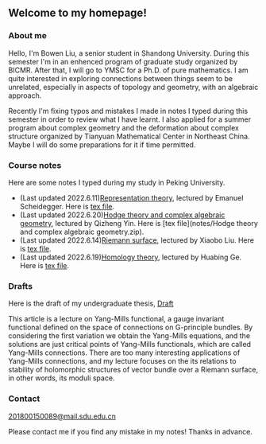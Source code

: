 ## Welcome to my homepage!

### About me
Hello, I'm Bowen Liu, a senior student in Shandong University. During this semester I'm in an enhenced program of graduate study organized by BICMR. After that, I will go to YMSC for a Ph.D. of pure mathematics. I am quite interested in exploring connections between things seem to be unrelated, especially in aspects of topology and geometry, with an algebraic approach. 

Recently I'm fixing typos and mistakes I made in notes I typed during this semester in order to review what I have learnt. I also applied for a summer program about complex geometry and the deformation about complex structure organized by Tianyuan Mathematical Center in Northeast China. Maybe I will do some preparations for it if time permitted.

### Course notes

Here are some notes I typed during my study in Peking University. 
* (Last updated 2022.6.11)[Representation theory](notes/Representation_theory.pdf), lectured by Emanuel Scheidegger. Here is [tex file](notes/Representation_theory.zip).
* (Last updated 2022.6.20)[Hodge theory and complex algebraic geometry](notes/Hodge_theory_and_Complex_Algebraic_Geometry.pdf), lectured by Qizheng Yin. Here is [tex file](notes/Hodge theory and complex algebraic geometry.zip).
* (Last updated 2022.6.14)[Riemann surface](notes/Riemann_surface.pdf), lectured by Xiaobo Liu. Here is [tex file](notes/Riemann_surface.zip).
* (Last updated 2022.6.19)[Homology theory](notes/homology.pdf), lectured by Huabing Ge. Here is [tex file](notes/homology.zip).

### Drafts

Here is the draft of my undergraduate thesis, [Draft](notes/Draft.pdf)

This article is a lecture on Yang-Mills functional, a gauge invariant functional defined on the space of connections on G-principle bundles. By considering the first variation we obtain the Yang-Mills equations, and the solutions are just critical points of Yang-Mills functionals, which are called Yang-Mills connections. There are too many interesting applications of Yang-Mills connections, and my lecture focuses on the its relations to stability of holomorphic structures of vector bundle over a Riemann surface, in other words, its moduli space.

### Contact
201800150089@mail.sdu.edu.cn

Please contact me if you find any mistake in my notes! Thanks in advance.

